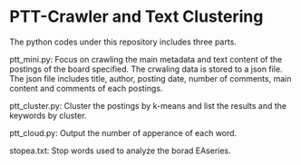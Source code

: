 # PTT-Crawler and Text Clustering
The python codes under this repository includes three parts.

ptt\_mini.py: Focus on crawling the main metadata and text content of the postings of the board specified. The crwaling data is stored to a json file. The json file includes title, author, posting date, number of comments, main content and comments of each postings.

ptt\_cluster.py: Cluster the postings by k-means and list the results and the keywords by cluster.

ptt\_cloud.py: Output the number of apperance of each word.

stopea.txt: Stop words used to analyze the borad EAseries.  

